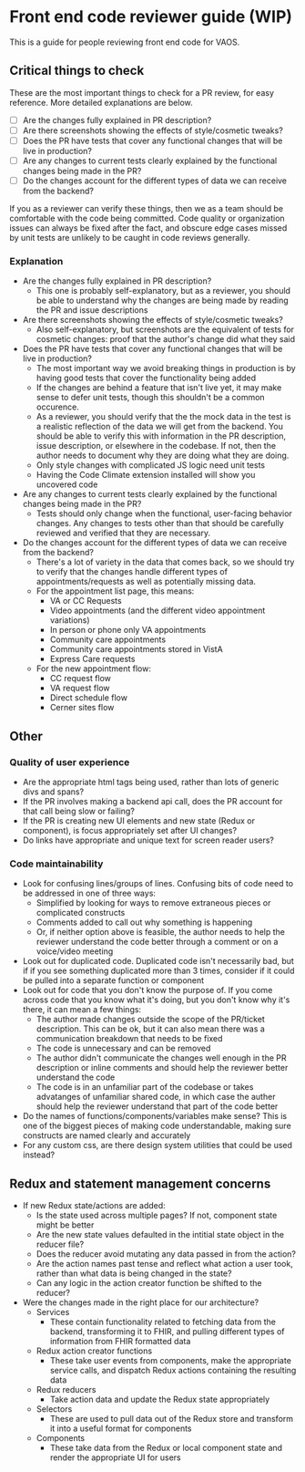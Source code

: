 # Front end code reviewer guide (WIP)

This is a guide for people reviewing front end code for VAOS.

## Critical things to check

These are the most important things to check for a PR review, for easy reference. More detailed explanations are below.

- [ ] Are the changes fully explained in PR description?
- [ ] Are there screenshots showing the effects of style/cosmetic tweaks?
- [ ] Does the PR have tests that cover any functional changes that will be live in production?
- [ ] Are any changes to current tests clearly explained by the functional changes being made in the PR?
- [ ] Do the changes account for the different types of data we can receive from the backend?

If you as a reviewer can verify these things, then we as a team should be comfortable with the code being committed. Code quality or organization issues can always be fixed after the fact, and obscure edge cases missed by unit tests are unlikely to be caught in code reviews generally.

### Explanation

- Are the changes fully explained in PR description?
   - This one is probably self-explanatory, but as a reviewer, you should be able to understand why the changes are being made by reading the PR and issue descriptions
- Are there screenshots showing the effects of style/cosmetic tweaks?
   - Also self-explanatory, but screenshots are the equivalent of tests for cosmetic changes: proof that the author's change did what they said
- Does the PR have tests that cover any functional changes that will be live in production?
   - The most important way we avoid breaking things in production is by having good tests that cover the functionality being added
   - If the changes are behind a feature that isn't live yet, it may make sense to defer unit tests, though this shouldn't be a common occurence.
   - As a reviewer, you should verify that the the mock data in the test is a realistic reflection of the data we will get from the backend. You should be able to verify this with information in the PR description, issue description, or elsewhere in the codebase. If not, then the author needs to document why they are doing what they are doing.
   - Only style changes with complicated JS logic need unit tests
   - Having the Code Climate extension installed will show you uncovered code
- Are any changes to current tests clearly explained by the functional changes being made in the PR?
   - Tests should only change when the functional, user-facing behavior changes. Any changes to tests other than that should be carefully reviewed and verified that they are necessary.
- Do the changes account for the different types of data we can receive from the backend?
   - There's a lot of variety in the data that comes back, so we should try to verify that the changes handle different types of appointments/requests as well as potentially missing data.
   - For the appointment list page, this means:
      - VA or CC Requests
      - Video appointments (and the different video appointment variations)
      - In person or phone only VA appointments
      - Community care appointments
      - Community care appointments stored in VistA
      - Express Care requests
   - For the new appointment flow:
      - CC request flow
      - VA request flow
      - Direct schedule flow
      - Cerner sites flow

## Other

### Quality of user experience

- Are the appropriate html tags being used, rather than lots of generic divs and spans?
- If the PR involves making a backend api call, does the PR account for that call being slow or failing?
- If the PR is creating new UI elements and new state (Redux or component), is focus appropriately set after UI changes?
- Do links have appropriate and unique text for screen reader users?

### Code maintainability
- Look for confusing lines/groups of lines. Confusing bits of code need to be addressed in one of three ways:
   - Simplified by looking for ways to remove extraneous pieces or complicated constructs
   - Comments added to call out why something is happening
   - Or, if neither option above is feasible, the author needs to help the reviewer understand the code better through a comment or on a voice/video meeting
- Look out for duplicated code. Duplicated code isn't necessarily bad, but if if you see something duplicated more than 3 times, consider if it could be pulled into a separate function or component
- Look out for code that you don't know the purpose of. If you come across code that you know what it's doing, but you don't know why it's there, it can mean a few things:
   - The author made changes outside the scope of the PR/ticket description. This can be ok, but it can also mean there was a communication breakdown that needs to be fixed
   - The code is unnecessary and can be removed
   - The author didn't communicate the changes well enough in the PR description or inline comments and should help the reviewer better understand the code
   - The code is in an unfamiliar part of the codebase or takes advatanges of unfamiliar shared code, in which case the auther should help the reviewer understand that part of the code better
- Do the names of functions/components/variables make sense? This is one of the biggest pieces of making code understandable, making sure constructs are named clearly and accurately
- For any custom css, are there design system utilities that could be used instead?


## Redux and statement management concerns

- If new Redux state/actions are added:
   - Is the state used across multiple pages? If not, component state might be better
   - Are the new state values defaulted in the intitial state object in the reducer file?
   - Does the reducer avoid mutating any data passed in from the action?
   - Are the action names past tense and reflect what action a user took, rather than what data is being changed in the state?
   - Can any logic in the action creator function be shifted to the reducer?
- Were the changes made in the right place for our architecture?
   - Services
      - These contain functionality related to fetching data from the backend, transforming it to FHIR, and pulling different types of information from FHIR formatted data
   - Redux action creator functions
      - These take user events from components, make the appropriate service calls, and dispatch Redux actions containing the resulting data
   - Redux reducers
      - Take action data and update the Redux state appropriately
   - Selectors
      - These are used to pull data out of the Redux store and transform it into a useful format for components
   - Components
      - These take data from the Redux or local component state and render the appropriate UI for users
